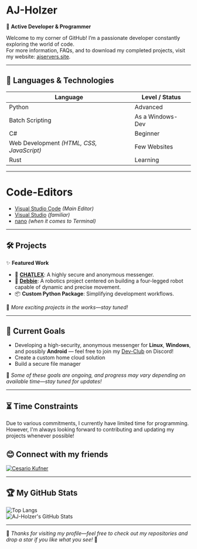 # **AJ-Holzer**
🚀 **Active Developer & Programmer**

Welcome to my corner of GitHub! I’m a passionate developer constantly exploring the world of code.<br>
For more information, FAQs, and to download my completed projects, visit my website: [ajservers.site](https://ajservers.site).

---

## 🌟 Languages & Technologies
| Language                                  | Level / Status   |
| ----------------------------------------- | ---------------- |
| Python                                    | Advanced         |
| Batch Scripting                           | As a Windows-Dev |
| C#                                        | Beginner         |
| Web Development *(HTML, CSS, JavaScript)* | Few Websites     |
| Rust                                      | Learning         |

---

# Code-Editors
- [Visual Studio Code](https://code.visualstudio.com) *(Main Editor)*
- [Visual Studio](https://visualstudio.microsoft.com/) *(familiar)*
- [nano](https://www.nano-editor.org) *(when it comes to Terminal)*

---

## 🛠️ Projects
✨ **Featured Work**
- 📰 **[CHATLEX](https://github.com/AJ-Holzer/CHATLEX)**: A highly secure and anonymous messenger.
- 🤖 **[Debbie](https://github.com/ckfnr/Projekt-Debbie)**: A robotics project centered on building a four-legged robot capable of dynamic and precise movement.
- 📦 **Custom Python Package**: Simplifying development workflows.

📌 _More exciting projects in the works—stay tuned!_

---

## 🏁 Current Goals
- Developing a high-security, anonymous messenger for **Linux**, **Windows**, and possibly **Android** — feel free to join my [Dev-Club](https://discord.gg/kDwsjn9U8F) on Discord!
- Create a custom home cloud solution
- Build a secure file manager

📌 _Some of these goals are ongoing, and progress may vary depending on available time—stay tuned for updates!_

---

## ⏳ Time Constraints
Due to various commitments, I currently have limited time for programming. However, I'm always looking forward to contributing and updating my projects whenever possible!

## 😊 Connect with my friends
[![Cesario Kufner](https://img.shields.io/badge/GitHub-Cesario%20Kufner-lightgrey?style=flat&logo=github)](https://github.com/ckfnr)

---

## 🏆 My GitHub Stats  
![Top Langs](https://github-readme-stats.vercel.app/api/top-langs/?username=AJ-Holzer&layout=compact&theme=radical)<br>
![AJ-Holzer's GitHub Stats](https://github-readme-stats.vercel.app/api?username=AJ-Holzer&show_icons=true&theme=radical)


---

🎉 _Thanks for visiting my profile—feel free to check out my repositories and drop a star if you like what you see!_ 🚀


<!-- No bugs were harmed in the making of my projects. Probably. -->
